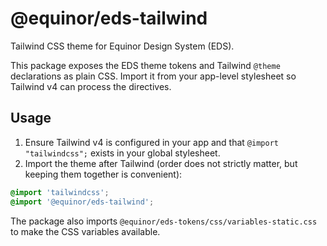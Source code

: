 # @equinor/eds-tailwind

Tailwind CSS theme for Equinor Design System (EDS).

This package exposes the EDS theme tokens and Tailwind `@theme` declarations as plain CSS. Import it from your app-level stylesheet so Tailwind v4 can process the directives.

## Usage

1. Ensure Tailwind v4 is configured in your app and that `@import "tailwindcss";` exists in your global stylesheet.
2. Import the theme after Tailwind (order does not strictly matter, but keeping them together is convenient):

```css
@import 'tailwindcss';
@import '@equinor/eds-tailwind';
```

The package also imports `@equinor/eds-tokens/css/variables-static.css` to make the CSS variables available.
